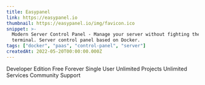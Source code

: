 ```yaml
---
title: Easypanel
link: https://easypanel.io
thumbnail: https://easypanel.io/img/favicon.ico
snippet: >-
  Modern Server Control Panel - Manage your server without fighting the
  terminal. Server control panel based on Docker.
tags: ["docker", "paas", "control-panel", "server"]
createdAt: 2022-05-20T00:00:00.000Z
---
```

Developer Edition Free Forever
Single User
Unlimited Projects
Unlimited Services
Community Support